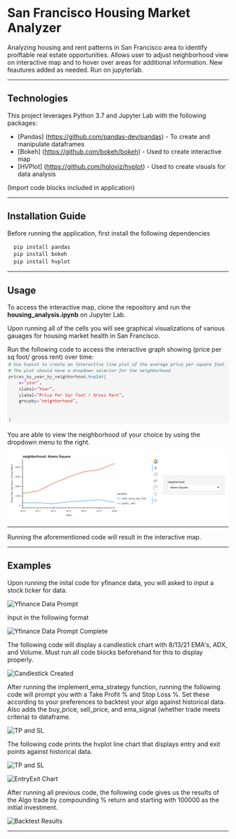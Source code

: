 # San Francisco Housing Market Analyzer
Analyzing housing and rent patterns in San Francisco area to identify proiftable real estate opportunities. Allows user to adjust neighborhood view on interactive map and to hover over areas for additional information. New feautures added as needed. Run on jupyterlab.

--- 

## Technologies

This project leverages Python 3.7 and Jupyter Lab with the following packages:

* [Pandas] (https://github.com/pandas-dev/pandas) - To create and manipulate dataframes
* [Bokeh] (https://github.com/bokeh/bokeh) - Used to create interactive map 
* [HVPlot] (https://github.com/holoviz/hvplot) - Used to create visuals for data analysis

(Import code blocks included in application)

--- 

## Installation Guide

Before running the application, first install the following dependencies 

```python
  pip install pandas
  pip install bokeh
  pip install hvplot
```

---

## Usage

To access the interactive map, clone the repository and run the **housing_analysis.ipynb** on Jupyter Lab. 

Upon running all of the cells you will see graphical visualizations of various gauages for housing market health in San Francisco. 

Run the following code to access the interactive graph showing (price per sq foot/ gross rent) over time:
![runthiscodeforinteractivegraph](Images/runthis1.PNG)

You are able to view the neighborhood of your choice by using the dropdown menu to the right.

![interactivegraph](Images/interactivegraph.PNG)

---
Running the aforementioned code will result in the interactive map.


--- 

## Examples

Upon running the inital code for yfinance data, you will asked to input a stock ticker for data.

![Yfinance Data Prompt](Images/Yfinance_Data.PNG)

Input in the following format 

![Yfinance Data Prompt Complete](Images/Yfinance_Data2.PNG)



The following code will display a candlestick chart with 8/13/21 EMA's, ADX, and Volume. Must run all code blocks beforehand for this to display properly.

![Candlestick Created](Images/Candlestick_Display.PNG)




After running the implement_ema_strategy function, running the following code will prompt you with a Take Profit % and Stop Loss %. Set these according to your preferences to backtest your algo against historical data. Also adds the buy_price, sell_price, and ema_signal (whether trade meets criteria) to dataframe.

![TP and SL](Images/tp_stoploss.PNG)



The following code prints the hvplot line chart that displays entry and exit points against historical data. 

![TP and SL](Images/backtest_chart_code.PNG)

![EntryExit Chart](Images/entry_exit_chart.PNG)



After running all previous code, the following code gives us the results of the Algo trade by compounding % return and starting with 100000 as the initial investment.

![Backtest Results](Images/backtest_results.PNG)

---








